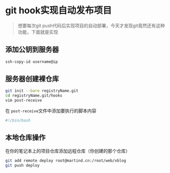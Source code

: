 # git hook实现自动发布项目



> 想要每次git push代码后实现项目的自动部署，今天才发现git竟然还有这种功能，下面就是实现



## 添加公钥到服务器

```bash
ssh-copy-id username@ip
```



## 服务器创建裸仓库

```bash
git init --bare registryName.git
cd registryName.git/hooks
vim post-receive
```

在 `post-receive`文件中添加要执行的脚本内容

```bash
#!/bin/bash


```



## 本地仓库操作

在你的笔记本上的项目仓库添加远程仓库（你创建的那个仓库）

```bash
git add remote deploy root@martind.cn:/root/web/vblog
git push deploy
```

